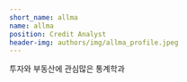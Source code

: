 ```yaml
---
short_name: allma
name: allma
position: Credit Analyst
header-img: authors/img/allma_profile.jpeg
---
```

투자와 부동산에 관심많은 통계학과